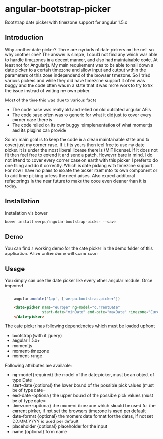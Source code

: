 # angular-bootstrap-picker
Bootstrap date picker with timezone support for angular 1.5.x

## Introduction

Why another date picker? There are myriads of date pickers on the net, so why another one?
The answer is simple, I could not find any which was able to handle timezones in a decent manner, and also
had maintainable code. At least not for Angularjs. My main requirement was to be able to nail down a date picker
to a certain timezone and allow input and output within the parameters of this zone independend of the browser timezone.
So I tried various pickers and while they did have timezone support it often was buggy and the code often was
in a state that it was more work to try to fix the issue instead of writing my own picker.

Most of the time this was due to various facts

* The code base was really old and relied on old outdated angular APIs
* The code base often was to generic for what it did just to cover every corner case there is
* The code relied on its own buggy reimplementation of what momentjs and its plugins can provide

So my main goal is to keep the code in a clean maintainable state and to cover just my corner case.
If it fits yours then feel free to use my date picker, it is under the most liberal license there is (MIT license).
If it does not fit then feel free to extend it and send a patch. However bare in mind. I do not intend to
cover every corner case on earth with this picker. I prefer to do one thing and do it correctly. Which is date picking
with timezone support. For now I have no plans to isolate the picker itself into its own component or to add time picking
unless the need arises. Also expect additonal refactorings in the near future to make the code even cleaner than it is today.

## Installation

Installation via bower

```
bower install werpu/angular-bootstrap-picker --save
```

## Demo

You can find a working demo for the date picker in the demo folder of this application.
A live online demo will come soon.

## Usage

You simply can use the date picker like every other angular module. Once imported

```javascript

    angular.module('App', ['werpu.bootstrap.picker'])

```


```html
    <date-picker name="europe" ng-model="currentDate"
                 start-date="minDate" end-date="maxDate" timezone="Europe/Zurich">
    </date-picker>
```

The date picker has following dependencies which must be loaded upfront

* bootstrap (with it jquery)
* angular 1.5.x+
* momentjs
* moment-timezone
* moment-range


Following attributes are available:

* ng-model {required} the model of the date picker, must be an object of type Date
* start-date {optional} the lower bound of the possible pick values (must be of type date=
* end-date {optional} the upper bound of the possible pick values (must be of type date=
* timezone {optional} the moment timezone which should be used for the current picker, if not set the browsers timezone is used per default
* date-format {optional} the moment date format for the dates, if not set DD.MM.YYYY is used per default
* placeholder {optional} placeholder for the input
* name {optional} form name



